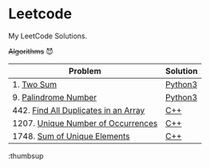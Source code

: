 # Leetcode
My LeetCode Solutions.

~~Algorithms~~ :smiling_imp:



| Problem | Solution |
|---------|----------|
| 1. [Two Sum](https://leetcode.com/problems/two-sum/) | [Python3](https://github.com/dot-D69/Leetcode/blob/main/Solutions/1.Two%20_Sum.py)|
| 9. [Palindrome Number](https://leetcode.com/problems/palindrome-number/) | [Python3](https://github.com/dot-D69/Leetcode/blob/main/Solutions/2.Palindrome_No.py) |
| 442. [Find All Duplicates in an Array](https://leetcode.com/problems/find-all-duplicates-in-an-array/)| [C++](https://github.com/dot-D69/Leetcode/blob/main/Solutions/442.Find_all_Duplicates_in_Array.cpp)|
| 1207. [Unique Number of Occurrences](https://leetcode.com/problems/unique-number-of-occurrences/)| [C++](https://github.com/dot-D69/Leetcode/blob/main/Solutions/1207.Unique_no._of_Occurrences.cpp)|
| 1748. [Sum of Unique Elements](https://leetcode.com/problems/sum-of-unique-elements/)|[C++](https://github.com/dot-D69/Leetcode/blob/main/Solutions/1748.Sum_of_Unique_Elements.cpp)|

:thumbsup
